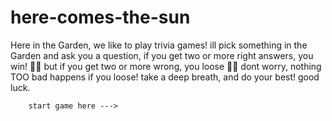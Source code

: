 # here-comes-the-sun
Here in the Garden, we like to play trivia games! ill pick something in the Garden
        and ask you a question, if you get two or more right answers, you win! 🌺🍃 
        but if you get two or more wrong, you loose 🥀🍂  dont worry, nothing TOO bad happens if you loose!
        take a deep breath, and do your best! good luck.

        start game here ---> 